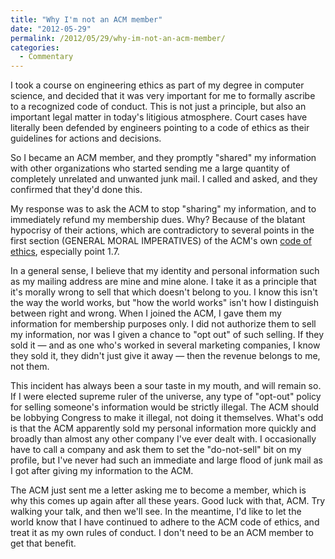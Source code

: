 ```yaml
---
title: "Why I'm not an ACM member"
date: "2012-05-29"
permalink: /2012/05/29/why-im-not-an-acm-member/
categories:
  - Commentary
---
```

I took a course on engineering ethics as part of my degree in computer science, and decided that it was very important for me to formally ascribe to a recognized code of conduct. This is not just a principle, but also an important legal matter in today's litigious atmosphere. Court cases have literally been defended by engineers pointing to a code of ethics as their guidelines for actions and decisions.

So I became an ACM member, and they promptly "shared" my information with other organizations who started sending me a large quantity of completely unrelated and unwanted junk mail. I called and asked, and they confirmed that they'd done this.

My response was to ask the ACM to stop "sharing" my information, and to immediately refund my membership dues. Why? Because of the blatant hypocrisy of their actions, which are contradictory to several points in the first section (GENERAL MORAL IMPERATIVES) of the ACM's own [code of ethics][1], especially point 1.7.

In a general sense, I believe that my identity and personal information such as my mailing address are mine and mine alone. I take it as a principle that it's morally wrong to sell that which doesn't belong to you. I know this isn't the way the world works, but "how the world works" isn't how I distinguish between right and wrong. When I joined the ACM, I gave them my information for membership purposes only. I did not authorize them to sell my information, nor was I given a chance to "opt out" of such selling. If they sold it &#8212; and as one who's worked in several marketing companies, I know they sold it, they didn't just give it away &#8212; then the revenue belongs to me, not them.

This incident has always been a sour taste in my mouth, and will remain so. If I were elected supreme ruler of the universe, any type of "opt-out" policy for selling someone's information would be strictly illegal. The ACM should be lobbying Congress to make it illegal, not doing it themselves. What's odd is that the ACM apparently sold my personal information more quickly and broadly than almost any other company I've ever dealt with. I occasionally have to call a company and ask them to set the "do-not-sell" bit on my profile, but I've never had such an immediate and large flood of junk mail as I got after giving my information to the ACM.

The ACM just sent me a letter asking me to become a member, which is why this comes up again after all these years. Good luck with that, ACM. Try walking your talk, and then we'll see. In the meantime, I'd like to let the world know that I have continued to adhere to the ACM code of ethics, and treat it as my own rules of conduct. I don't need to be an ACM member to get that benefit.

 [1]: http://www.acm.org/about/code-of-ethics
